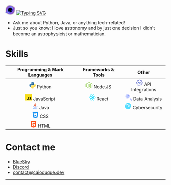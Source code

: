 <img src="./blackhole.png" alt="blackhole" width="30" height="30"> <a href="https://git.io/typing-svg"><img src="https://readme-typing-svg.demolab.com?font=Fira+Code&pause=1000&color=8D72DA&width=435&lines=Hi+there!" alt="Typing SVG" /></a>

- Ask me about Python, Java, or anything tech-related!
- Just so you know: I love astronomy and by just one decision I didn't become an astrophysicist or mathematician.

# Skills

| **Programming & Mark Languages** | **Frameworks & Tools** | **Other** |
| :------------------------------: | :--------------------: | :-------: |
| <a href="https://www.python.org"><img src="./programming_emotes/langPython.png" alt="Python" width="20" height="20"></a> Python | <a href="https://nodejs.org/"><img src="./programming_emotes/NodeJS.png" alt="Node.js" width="20" height="20"></a> Node.JS | <a href="https://rapidapi.com/collection/top-free-apis"><img src="./duques_API.png" alt="API Integrations" width="20" height="20"></a> API Integrations |
| <a href="https://www.javascript.com"><img src="./programming_emotes/JavaScript.png" alt="JavaScript" width="20" height="20"></a> JavaScript | <a href="https://reactjs.org/"><img src="./programming_emotes/react.png" alt="React" width="20" height="20"></a> React | <a href="https://github.com/CyberSecurityUP/OSCE3-Complete-Guide?tab=readme-ov-file#osce-and-osee-study-guide-"><img src="./blurple4.png" alt="Data Analysis" width="20" height="20"></a> Data Analysis |
| <a href="https://www.java.com"><img src="./programming_emotes/langJava.png" alt="Java" width="20" height="20"></a> Java | | <a href="https://www.kali.org"><img src="./wkalikalib.png" alt="Kali Linux" width="20" height="20"></a> Cybersecurity |
| <a href="https://www.w3.org/Style/CSS/"><img src="./programming_emotes/CSS.png" alt="CSS" width="20" height="20"></a> CSS | | |
| <a href="https://html.spec.whatwg.org/"><img src="./programming_emotes/HTML.png" alt="HTML" width="20" height="20"></a> HTML | | |

# Contact me
- [BlueSky](<https://bsky.app/profile/caioduque.dev>)
- [Discord](<https://discord.gg/B9aeaWq2UH>)
- contact@caioduque.dev

---
